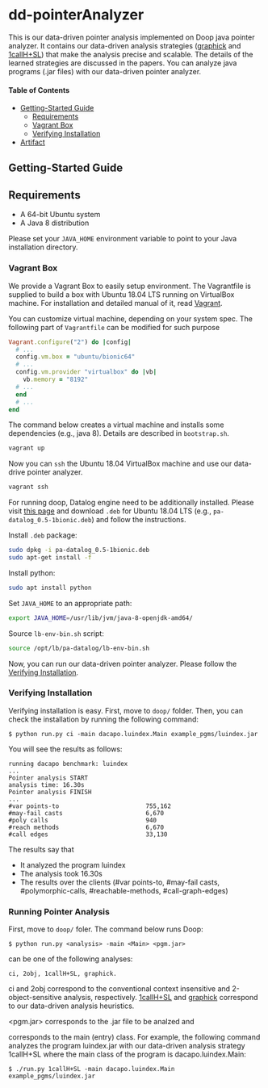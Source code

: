 # dd-pointerAnalyzer
This is our data-driven pointer analysis implemented on Doop java pointer analyzer. It contains our data-driven analysis strategies ([graphick](https://dl.acm.org/doi/10.1145/3428247) and [1callH+SL](https://dl.acm.org/doi/abs/10.1145/3498720)) that make the analysis precise and scalable. The details of the learned strategies are discussed in the papers. You can analyze java programs (.jar files) with our data-driven pointer analyzer.


#### Table of Contents

* [Getting-Started Guide](#Getting-Started-Guide)
  * [Requirements](#Requirements)
  * [Vagrant Box](#Vagrant-Box)
  * [Verifying Installation](#Verifying-Installation)
* [Artifact](#Artfact)

## Getting-Started Guide

## Requirements

- A 64-bit Ubuntu system
- A Java 8 distribution

Please set your `JAVA_HOME` environment variable to point to your Java installation directory.

### Vagrant Box
We provide a Vagrant Box to easily setup environment. The Vagrantfile is supplied to build a box with Ubuntu 18.04 LTS running on VirtualBox machine. For installation and detailed manual of it, read [Vagrant](https://vagrantup.com).


You can customize virtual machine, depending on your system spec. The following part of `Vagrantfile` can be modified for such purpose

```ruby
Vagrant.configure("2") do |config|
  # ...
  config.vm.box = "ubuntu/bionic64"
  # ...
  config.vm.provider "virtualbox" do |vb|
    vb.memory = "8192"
  # ...
  end  
  # ...
end
```

The command below creates a virtual machine and installs some dependencies (e.g., java 8). Details are described in `bootstrap.sh`. 

```sh
vagrant up
```

Now you can `ssh` the Ubuntu 18.04 VirtualBox machine and use our data-drive pointer analyzer. 

```sh
vagrant ssh
```

For running doop, Datalog engine need to be additionally installed. Please visit [this page](http://snf-705535.vm.okeanos.grnet.gr/agreement.html) and download `.deb` for Ubuntu 18.04 LTS (e.g., `pa-datalog_0.5-1bionic.deb`) and follow the instructions.

Install `.deb` package:

```sh
sudo dpkg -i pa-datalog_0.5-1bionic.deb
sudo apt-get install -f
```

Install python:
```sh
sudo apt install python
```

Set `JAVA_HOME` to an appropriate path:
```sh
export JAVA_HOME=/usr/lib/jvm/java-8-openjdk-amd64/
```
Source `lb-env-bin.sh` script:
```sh
source /opt/lb/pa-datalog/lb-env-bin.sh
```

Now, you can run our data-driven pointer analyzer. Please follow the [Verifying Installation](#Verifying-Installation).


### Verifying Installation

Verifying installation is easy. First, move to `doop/` folder. Then, you can check the installation by running the following command:

```
$ python run.py ci -main dacapo.luindex.Main example_pgms/luindex.jar
```

You will see the results as follows:

```
running dacapo benchmark: luindex
...
Pointer analysis START
analysis time: 16.30s
Pointer analysis FINISH
...
#var points-to                        755,162
#may-fail casts                       6,670
#poly calls                           940
#reach methods                        6,670
#call edges                           33,130
```

The results say that

- It analyzed the program luindex
- The analysis took 16.30s
- The results over the clients (#var points-to, #may-fail casts, #polymorphic-calls, #reachable-methods, #call-graph-edges)

### Running Pointer Analysis
First, move to `doop/` foler. The command below runs Doop:

```
$ python run.py <analysis> -main <Main> <pgm.jar>
```

<analysis> can be one of the following analyses:
```
ci, 2obj, 1callH+SL, graphick.
```
ci and 2obj correspond to the conventional context insensitive and 2-object-sensitive analysis, respectively. [1callH+SL](https://dl.acm.org/doi/abs/10.1145/3498720) and [graphick](https://dl.acm.org/doi/10.1145/3428247) correspond to our data-driven analysis heuristics.


  
<pgm.jar> corresponds to the .jar file to be analzed and <Main> corresponds to the main (entry) class. For example, the following command analyzes the program luindex.jar with our data-driven analysis strategy 1callH+SL where the main class of the program is dacapo.luindex.Main:
```
$ ./run.py 1callH+SL -main dacapo.luindex.Main example_pgms/luindex.jar
```

 
